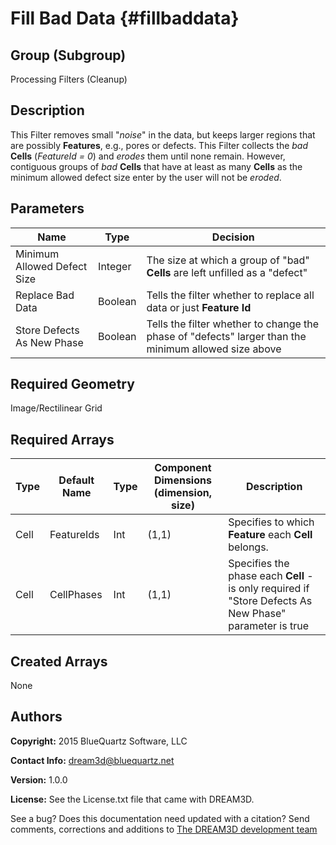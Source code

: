 Fill Bad Data {#fillbaddata}
======

## Group (Subgroup) ##
Processing Filters (Cleanup)

## Description ##
This Filter removes small "*noise*" in the data, but keeps larger regions that are possibly **Features**, e.g., pores or defects.
This Filter collects the *bad* **Cells** (*FeatureId = 0*) and _erodes_ them until none remain. However, contiguous groups of *bad* **Cells** that have at least as many **Cells** as the minimum allowed defect size enter by the user will not be *eroded*.

## Parameters ##

| Name | Type | Decision |
|------|------|------|
| Minimum Allowed Defect Size | Integer | The size at which a group of "bad" **Cells** are left unfilled as a "defect" |
| Replace Bad Data | Boolean | Tells the filter whether to replace all data or just **Feature Id** |
| Store Defects As New Phase | Boolean | Tells the filter whether to change the phase of "defects" larger than the minimum allowed size above |

## Required Geometry ##
Image/Rectilinear Grid

## Required Arrays ##
| Type | Default Name | Type | Component Dimensions (dimension, size) | Description |
|------|--------------|-------------|---------|-----|
| Cell | FeatureIds | Int | (1,1) | Specifies to which **Feature** each **Cell** belongs. |
| Cell | CellPhases | Int | (1,1) | Specifies the phase each **Cell** - is only required if "Store Defects As New Phase" parameter is true |

## Created Arrays ##
None

## Authors ##

**Copyright:** 2015 BlueQuartz Software, LLC

**Contact Info:** dream3d@bluequartz.net

**Version:** 1.0.0

**License:**  See the License.txt file that came with DREAM3D.




See a bug? Does this documentation need updated with a citation? Send comments, corrections and additions to [The DREAM3D development team](mailto:dream3d@bluequartz.net?subject=Documentation%20Correction)

